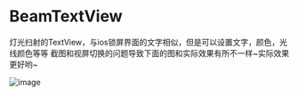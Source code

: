 # BeamTextView
灯光扫射的TextView，与ios锁屏界面的文字相似，但是可以设置文字，颜色，光线颜色等等
截图和视屏切换的问题导致下面的图和实际效果有所不一样~实际效果更好哟~

![image](https://github.com/dayiming/BeamTextView/blob/master/view.gif)
